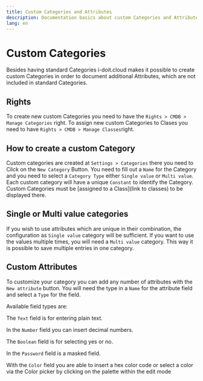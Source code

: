 ```yaml
---
title: Custom Categories and Attributes
description: Documentation basics about custom Categories and Attributes
lang: en
---
```


# Custom Categories

Besides having standard Categories i-doit.cloud makes it possible to create custom Categories in order to document additional Attributes, which are not included in standard Categories.

## Rights

To create new custom Categories you need to have the `Rights > CMDB > Manage Categories` right.
To assign new custom Categories to Clases you need to have `Rights > CMDB > Manage Classes`right.

## How to create a custom Category

Custom categories are created at `Settings > Categories` there you need to Click on the `New Category` Button. You need to fill out a `Name` for the Category and you need to select a `Category Type` either `Single value` or `Multi value`.
Each custom category will have a unique `Constant` to identify the Category.
Custom Categories must be [assigned to a Class](link to classes) to be displayed there.

## Single or Multi value categories

If you wish to use attributes which are unique in their combination, the configuration as `Single value` category will be sufficient.
If you want to use the values multiple times, you will need a `Multi value` category. This way it is possible to save multiple entries in one category.

## Custom Attributes

To customize your category you can add any number of attributes with the `New attribute` button. You will need the type in a `Name` for the attribute field and select a `Type` for the field.

Available field types are:

The `Text` field is for entering plain text.

In the `Number` field you can insert decimal numbers.

The `Boolean` field is for selecting yes or no.

In the `Password` field is a masked field.

With the `Color` field you are able to insert a hex color code or select a color via the Color picker by clicking on the palette within the edit mode
